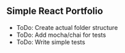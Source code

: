 ## Simple React Portfolio

* ToDo: Create actual folder structure
* ToDo: Add mocha/chai for tests
* ToDo: Write simple tests
